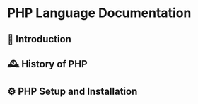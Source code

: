 # PHP Language Documentation

## 📜 Introduction
## 🕰️ History of PHP
## ⚙️ PHP Setup and Installation
